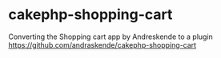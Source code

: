 cakephp-shopping-cart
=====================
Converting the Shopping cart app by Andreskende to a plugin
https://github.com/andraskende/cakephp-shopping-cart

